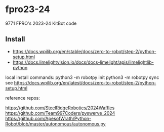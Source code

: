 # fpro23-24
9771 FPRO's 2023-24 KitBot code

## Install 
- https://docs.wpilib.org/en/stable/docs/zero-to-robot/step-2/python-setup.html
- https://docs.limelightvision.io/docs/docs-limelight/apis/limelightlib-python

local install commands: 
python3 -m robotpy init
python3 -m robotpy sync
see https://docs.wpilib.org/en/latest/docs/zero-to-robot/step-2/python-setup.html



reference repos: 

https://github.com/SteelRidgeRobotics/2024Waffles
https://github.com/Team997Coders/pyswerve_2024
https://github.com/ApesofWrath/Python-Robot/blob/master/autonomous/autonomous.py


